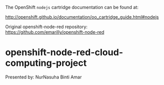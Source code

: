 The OpenShift `nodejs` cartridge documentation can be found at:

http://openshift.github.io/documentation/oo_cartridge_guide.html#nodejs

Original openshift-node-red repository:
https://github.com/emarilly/openshift-node-red

# openshift-node-red-cloud-computing-project
Presented by: NurNasuha Binti Amar
